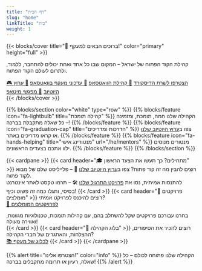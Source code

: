 ```yaml
---
title: "דף הבית"
slug: "home"
linkTitle: "בית"
weight: 1
---
```


{{< blocks/cover title="👋 ברוכים הבאים למעקף!" color="primary" height="full" >}}
<div class="mx-auto">
  <p class="lead">קהילת הקוד הפתוח של ישראל – המקום שבו כל אחד ואחת יכולים להתחבר, ללמוד, ולתרום לעולם הקוד הפתוח.</p>
  <a class="btn btn-lg btn-info me-3 mb-4" href="https://discord.com/invite/a2VyCjRk2M" target="_blank">🎮 הצטרפו לשרת הדיסקורד</a>
  <a class="btn btn-lg btn-success me-3 mb-4" href="https://chat.whatsapp.com/LTZKuKyKw7DHppVrDXWv8h" target="_blank">💬 קהילת הוואטסאפ</a>
  <a class="btn btn-lg btn-secondary me-3 mb-4" href="https://chat.whatsapp.com/CCFkZwKn3oD8kJoRLms7ts" target="_blank">📰 עדכוני מעקף בוואטסאפ</a>
  <a class="btn btn-lg btn-danger me-3 mb-4" href="https://www.youtube.com/@maakaf-os" target="_blank">🎥 ערוץ היוטיוב</a>
  <a class="btn btn-lg btn-warning me-3 mb-4" href="https://www.meetup.com/maakaf/" target="_blank">🤝 מפגשי מיטאפ</a>
  <div class="mx-auto mt-5" style="text-align: center;">
    <a class="btn btn-link text-info" href="#td-block-1" aria-label="קרא עוד">
      <i class="fa-solid fa-circle-chevron-down" style="font-size: 400%"></i>
    </a>
  </div>
</div>
{{< /blocks/cover >}}

{{% blocks/section color="white" type="row" %}}
{{% blocks/feature icon="fa-lightbulb" title="קהילה תומכת" %}}
הקהילה שלנו חמה, תומכת, ומזמינה – כל שאלה מתקבלת בברכה!
{{% /blocks/feature %}}
{{% blocks/feature icon="fa-graduation-cap" title="הדרכות ומדריכים" %}}
צפו ב<a href="https://www.youtube.com/@maakaf-os" target="_blank">ערוץ היוטיוב שלנו</a> או קראו מדריכים באתר.
{{% /blocks/feature %}}
{{% blocks/feature icon="fa-hands-helping" title="מנטורינג אישי" url="/he/mentors" %}}
מנטורים מנוסים ילוו אתכם בצעדים הראשונים.
{{% /blocks/feature %}}
{{% /blocks/section %}}

{{< cardpane >}}
  {{< card header="🎓 מתחילים? כך תעשו את הצעד הראשון" >}}
    רוצים להבין מה זה קוד פתוח? צפו ב<a href="https://www.youtube.com/watch?v=vLB93fqlvDE&list=PLFP8kbJw2mot-6WSKS3_4Fmmx-30w6-tj" target="_blank">ערוץ היוטיוב שלנו</a> 🎥 – פלייליסט שלם של מבוא לקוד פתוח.
    <br>
    להתנסות אמיתית, נסו את <a href="/he/how_to_start/" target="_blank">פרויקט התרגול שלנו</a> 🛠️ – תרמו טקסט לאתר אינטרנט בסיסי, ותגלו כמה זה פשוט וכיף!
  {{< /card >}}
  {{< card header="🌟 פרויקטים מומלצים" >}}
    רוצים להיכנס לפרויקט אמיתי?<br>
    <a class="btn btn-outline-primary" href="/he/projects" target="_blank">🔗 לפרויקטים המומלצים</a>
    <div style="margin-top:0.2em; font-size:0.98em;">בחרנו עבורכם פרויקטים שקל להשתלב בהם, עם קהילות תומכות, טכנולוגיות מגוונות, ואווירה מעולה!</div>
  {{< /card >}}
  {{< card header="📝 בלוג הקהילה" >}}
    רוצים להכיר את הסיפורים, ההצלחות, והאתגרים של חברי הקהילה?<br>
    <a class="btn btn-outline-primary" href="/he/blog" target="_blank">📚 לבלוג של מעקף</a>
  {{< /card >}}
{{< /cardpane >}}

{{% alert title="הצטרפו אלינו!" color="info" %}}
הקהילה שלנו פתוחה לכולם – כל שאלה, רעיון או תרומה מתקבלים בברכה!
{{% /alert %}}
